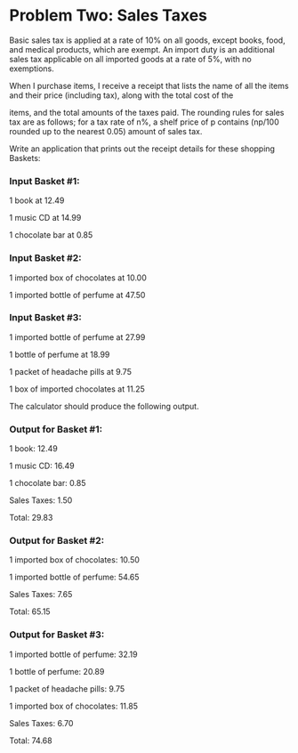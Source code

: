 # Problem Two: Sales Taxes

Basic sales tax is applied at a rate of 10% on all goods, except books,
food, and medical products, which are exempt. An import duty is an additional
sales tax applicable on all imported goods at a rate of 5%, with no
exemptions.

When I purchase items, I receive a receipt that lists the name of all the
items and their price (including tax), along with the total cost of the

items, and the total amounts of the taxes paid. The rounding rules for
sales tax are as follows; for a tax rate of n%, a shelf price of p contains
(np/100 rounded up to the nearest 0.05) amount of sales tax.

Write an application that prints out the receipt details for these shopping
Baskets:

### Input Basket #1:

1 book at 12.49

1 music CD at 14.99

1 chocolate bar at 0.85

### Input Basket #2:

1 imported box of chocolates at 10.00

1 imported bottle of perfume at 47.50

### Input Basket #3:

1 imported bottle of perfume at 27.99

1 bottle of perfume at 18.99

1 packet of headache pills at 9.75

1 box of imported chocolates at 11.25

The calculator should produce the following output.

### Output for Basket #1:

1 book: 12.49

1 music CD: 16.49

1 chocolate bar: 0.85

Sales Taxes: 1.50

Total: 29.83

### Output for Basket #2:

1 imported box of chocolates: 10.50

1 imported bottle of perfume: 54.65

Sales Taxes: 7.65

Total: 65.15

### Output for Basket #3:

1 imported bottle of perfume: 32.19

1 bottle of perfume: 20.89

1 packet of headache pills: 9.75

1 imported box of chocolates: 11.85

Sales Taxes: 6.70

Total: 74.68